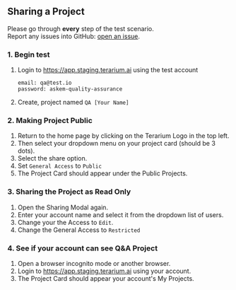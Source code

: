## Sharing a Project
Please go through __every__ step of the test scenario.\
Report any issues into GitHub: [open an issue](https://github.com/DARPA-ASKEM/terarium/issues/new?assignees=&labels=bug%2C+Q%26A&template=qa-issue.md&title=%5BBUG%5D%3A+).

### 1. Begin test
1. Login to https://app.staging.terarium.ai using the test account
    ```
    email: qa@test.io
    password: askem-quality-assurance
    ```
2. Create, project named `QA [Your Name]`

### 2. Making Project Public
1. Return to the home page by clicking on the Terarium Logo in the top left.
2. Then select your dropdown menu on your project card (should be 3 dots).
3. Select the share option.
4. Set `General Access` to `Public`
5. The Project Card should appear under the Public Projects.

### 3. Sharing the Project as Read Only
1. Open the Sharing Modal again.
2. Enter your account name and select it from the dropdown list of users.
3. Change your the Access to `Edit`.
4. Change the General Access to `Restricted`

### 4. See if your account can see Q&A Project
1. Open a browser incognito mode or another browser.
2. Login to https://app.staging.terarium.ai using your account.
3. The Project Card should appear your account's My Projects.

